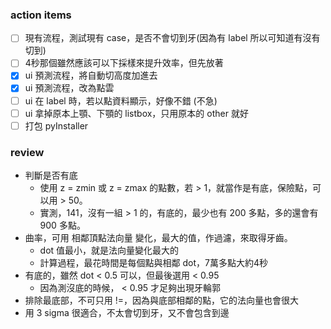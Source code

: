 
### action items
- [ ] 現有流程，測試現有 case，是否不會切到牙(因為有 label 所以可知道有沒有切到)
- [ ] 4秒那個雖然應該可以下採樣來提升效率，但先放著
- [x] ui 預測流程，將自動切高度加進去
- [x] ui 預測流程，改為點雲
- [ ] ui 在 label 時，若以點資料顯示，好像不錯 (不急)
- [ ] ui 拿掉原本上顎、下顎的 listbox，只用原本的 other 就好
- [ ] 打包 pyInstaller 

### review
- 判斷是否有底
    - 使用 z = zmin 或 z = zmax 的點數，若 > 1，就當作是有底，保險點，可以用 > 50。
    - 實測，141，沒有一組 > 1 的，有底的，最少也有 200 多點，多的還會有 900 多點。
- 曲率，可用 相鄰頂點法向量 變化，最大的值，作過濾，來取得牙齒。
    - dot 值最小，就是法向量變化最大的
    - 計算過程，最花時間是每個點與相鄰 dot，7萬多點大約4秒
- 有底的，雖然 dot < 0.5 可以，但最後選用 < 0.95 
    - 因為測沒底的時候， < 0.95 才足夠出現牙輪郭
- 排除最底部，不可只用 !=，因為與底部相鄰的點，它的法向量也會很大
- 用 3 sigma 很適合，不太會切到牙，又不會包含到邊
